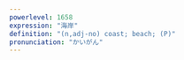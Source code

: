 ```yaml
---
powerlevel: 1658
expression: "海岸"
definition: "(n,adj-no) coast; beach; (P)"
pronunciation: "かいがん"
---
```

